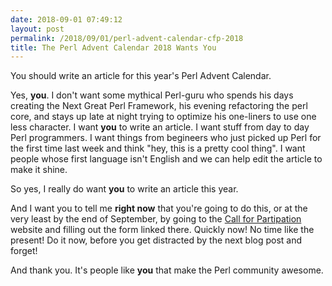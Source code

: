 ```yaml
---
date: 2018-09-01 07:49:12
layout: post
permalink: /2018/09/01/perl-advent-calendar-cfp-2018
title: The Perl Advent Calendar 2018 Wants You
---
```

You should write an article for this year's Perl Advent Calendar.

Yes, **you**.  I don't want some mythical Perl-guru who spends his days creating the Next Great Perl Framework, his evening refactoring the perl core, and stays up late at night trying to optimize his one-liners to use one less character.  I want **you** to write an article.  I want stuff from day to day Perl programmers.  I want things from begineers who just picked up Perl for the first time last week and think "hey, this is a pretty cool thing".  I want people whose first language isn't English and we can help edit the article to make it shine.

So yes, I really do want **you** to write an article this year.

And I want you to tell me **right now** that you're going to do this, or at the very least by the end of September, by going to the [Call for Partipation](http://cfp.perladvent.org/) website and filling out the form linked there.  Quickly now!  No time like the present!  Do it now, before you get distracted by the next blog post and forget!

And thank you.  It's people like **you** that make the Perl community awesome.